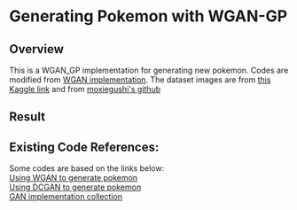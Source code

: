 # Generating Pokemon with WGAN-GP

## Overview
This is a WGAN_GP implementation for generating new pokemon. Codes are modified from [WGAN implementation](https://github.com/moxiegushi/pokeGAN). The dataset images are from [this Kaggle link](https://www.kaggle.com/kvpratama/pokemon-images-dataset) and from [moxiegushi's github](https://github.com/moxiegushi/pokeGAN)

## Result



## Existing Code References:
Some codes are based on the links below:  
[Using WGAN to generate pokemon](https://github.com/moxiegushi/pokeGAN)  
[Using DCGAN to generate pokemon](https://github.com/kvpratama/gan/tree/master/pokemon)  
[GAN implementation collection](https://github.com/hwalsuklee/tensorflow-generative-model-collections)

